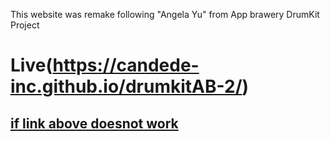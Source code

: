 This website was remake following "Angela Yu" from App brawery DrumKit Project


# Live(https://candede-inc.github.io/drumkitAB-2/)
## [if link above doesnot work](https://candede7.netlify.app/)
